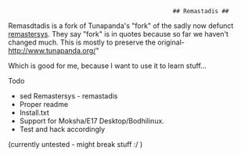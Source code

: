                                                    ## Remastadis ##
Remasdtadis is a fork of Tunapanda's "fork" of the sadly now defunct [remastersys](https://en.wikipedia.org/wiki/Remastersys). They say "fork" is in quotes because so far we haven't changed much. This is mostly to preserve the original- http://www.tunapanda.org/"

Which is good for me, because I want to use it to learn stuff...

Todo

- sed Remastersys - remastadis
- Proper readme
- Install.txt
- Support for Moksha/E17 Desktop/Bodhilinux.
- Test and hack accordingly

(currently untested - might break stuff :/ )

